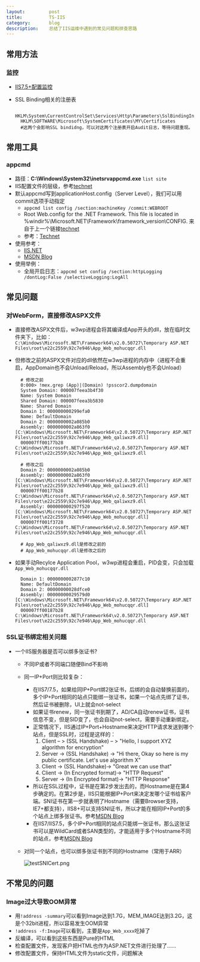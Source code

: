 ```yaml
---
layout:         post
title:          TS-IIS
category:       blog
description:    总结了IIS运维中遇到的常见问题和排查思路
---
```


## 常用方法

### 监控
- [IIS7.5+配置监控](https://blogs.msdn.microsoft.com/webtopics/2010/03/19/iis-7-5-how-to-enable-iis-configuration-auditing/)
- SSL Binding相关的注册表

		HKLM\System\CurrentControlSet\Services\Http\Parameters\SslBindingInfo\ 
		HKLM\SOFTWARE\Microsoft\SystemCertificates\MY\Certificates
		#这两个会影响SSL bindidng，可以对这两个注册表开启Audit日志，等待问题重现。

## 常用工具

### appcmd
- 路径：**C:\Windows\System32\inetsrvappcmd.exe** `list site`
- IIS配置文件的层级，参考[technet](https://technet.microsoft.com/en-us/library/cc754617(v=ws.10).aspx)
- 默认appcmd写到applicationHost.config（Server Level），我们可以用commit选项手动指定
	- `appcmd list config /section:machineKey /commit:WEBROOT`
	- Root Web.config for the .NET Framework. This file is located in %windir%\Microsoft.NET\Framework\framework_version\CONFIG. 来自于上一个链接[technet](https://technet.microsoft.com/en-us/library/cc754617(v=ws.10).aspx)
	- 参考：[Technet](https://technet.microsoft.com/en-us/library/cc754031%28v=ws.10%29.aspx?f=255&MSPPError=-2147217396)
- 使用参考：
	- [IIS.NET](http://www.iis.net/learn/get-started/getting-started-with-iis/getting-started-with-appcmdexe)
	- [MSDN Blog](https://blogs.msdn.microsoft.com/vivekkum/2009/05/06/iis-77-5-net-configuration-settings-using-appcmd-exe-and-iis-manager/)
- 使用举例：
	- 全局开启日志：`appcmd set config /section:httpLogging /dontLog:False /selectiveLogging:LogAll` 

## 常见问题

### 对WebForm，直接修改ASPX文件
- 直接修改ASPX文件后，w3wp进程会将其编译成App开头的dll，放在临时文件夹下，比如： `C:\Windows\Microsoft.NET\Framework64\v2.0.50727\Temporary ASP.NET Files\root\e22c2559\92c7e946\App_Web_mohucqqr.dll`
- 但修改之前的ASPX文件对应的dll依然在w3wp进程的内存中（进程不会重启，AppDomain也不会Unload/Reload，所以Assembly也不会Unload）

		# 修改之前
		0:000> !mex.grep (App)|(Domain) !psscor2.dumpdomain
		System Domain: 000007feea3b4f30
		Name: System Domain
		Shared Domain: 000007feea3b5830
		Name: Shared Domain
		Domain 1: 000000000299efa0
		Name: DefaultDomain
		Domain 2: 0000000002a085b0
		Assembly: 0000000002a863f0 [C:\Windows\Microsoft.NET\Framework64\v2.0.50727\Temporary ASP.NET Files\root\e22c2559\92c7e946\App_Web_qaliwxz9.dll]
		000007ff00177b28 C:\Windows\Microsoft.NET\Framework64\v2.0.50727\Temporary ASP.NET Files\root\e22c2559\92c7e946\App_Web_qaliwxz9.dll
	
		# 修改之后
		Domain 2: 0000000002a085b0
		Assembly: 0000000002a863f0 [C:\Windows\Microsoft.NET\Framework64\v2.0.50727\Temporary ASP.NET Files\root\e22c2559\92c7e946\App_Web_qaliwxz9.dll]
		000007ff00177b28 C:\Windows\Microsoft.NET\Framework64\v2.0.50727\Temporary ASP.NET Files\root\e22c2559\92c7e946\App_Web_qaliwxz9.dll
		Assembly: 000000000297f520 [C:\Windows\Microsoft.NET\Framework64\v2.0.50727\Temporary ASP.NET Files\root\e22c2559\92c7e946\App_Web_mohucqqr.dll]
		000007ff001f3728 C:\Windows\Microsoft.NET\Framework64\v2.0.50727\Temporary ASP.NET Files\root\e22c2559\92c7e946\App_Web_mohucqqr.dll

		# App_Web_qaliwxz9.dll是修改之前的
		# App_Web_mohucqqr.dll是修改之后的

- 如果手动Recylce Application Pool，w3wp进程会重启，PID会变，只会加载`App_Web_mohucqqr.dll`

		Domain 1: 0000000002877c10
		Name: DefaultDomain
		Domain 2: 00000000028dfce0
		Assembly: 00000000029579d0 [C:\Windows\Microsoft.NET\Framework64\v2.0.50727\Temporary ASP.NET Files\root\e22c2559\92c7e946\App_Web_mohucqqr.dll]
		000007ff00187b28 C:\Windows\Microsoft.NET\Framework64\v2.0.50727\Temporary ASP.NET Files\root\e22c2559\92c7e946\App_Web_mohucqqr.dll

### SSL证书绑定相关问题
- 一个IIS服务器是否可以绑多张证书?
	- 不同IP或者不同端口随便Bind不影响
	- 同一IP+Port则比较复杂：
		- 在IIS7/7.5，如果给同IP+Port绑2张证书，后绑的会自动替换前面的，多个IP+Port相同的站点只能绑一张证书，如果一个站点先绑了证书，然后证书被删除，UI上就会not-select
		- 如果证书renew，同一张证书到期了，AD/CA自动renew证书，证书信息不变，但是SID变了，也会自动not-select，需要手动重新绑定。
		- 正常情况下，IIS通过IP+Port+Hostname来决定HTTP请求发送到哪个站点，但是SSL时，过程是这样的：
			1. Client – > (SSL Handshake) – > "Hello, I support XYZ algorithm for encryption"
			1. Server -> (SSL Handshake) -> "Hi there, Okay so here is my public certificate. Let's use algorithm X"
			1. Client -> (SSL Handshake)-> "Great we can use that"
			1. Client -> (In Encrypted format)-> "HTTP Request"
			1. Server -> (In Encrypted format)-> "HTTP Response"
		- 所以在SSL过程中，证书是在第2步发出去的，而Hostname是在第4步确定的。在第2步是，IIS只能根据IP+Port来决定发哪个证书给客户端。SNI证书在第一步就表明了Hostname（需要Browser支持，IE7+都支持），IIS8+可以支持SNI证书，所以才能在相同IP+Port的多个站点上绑多张证书。参考[MSDN Blog](https://blogs.msdn.microsoft.com/kaushal/2012/09/04/server-name-indication-sni-with-iis-8-windows-server-2012/)
		- 在IIS7/IIS7.5，多个IP+Port相同的站点只能绑一张证书，那么这张证书可以是WildCard或者SAN类型的，才能适用于多个Hostname不同的站点，参考[MSDN Blog](https://blogs.msdn.microsoft.com/varunm/2013/06/18/bind-multiple-sites-on-same-ip-address-and-port-in-ssl/)
	- 对同一个站点，也可以绑多张证书到不同的Hostname（常用于ARR）

		![testSNICert.png](http://7xudfs.com1.z0.glb.clouddn.com/73b815e99c5f428a87de015e7d2e3817-testSNICert.png)

## 不常见的问题

### Image过大导致OOM异常
- 用`!address -summary`可以看到Image达到1.7G，MEM_IMAGE达到3.2G，这是个32bit进程，所以容易发生OOM异常
- `!address -f:Image`可以看到，主要是`App_Web_xxxx`吃掉了
- 反编译，可以看到这些东西是Pure的HTML
- 检查配置文件，发现客户把HTML也作为ASP.NET文件进行处理了……
- 修改配置文件，保持HTML文件为static文件，问题解决
